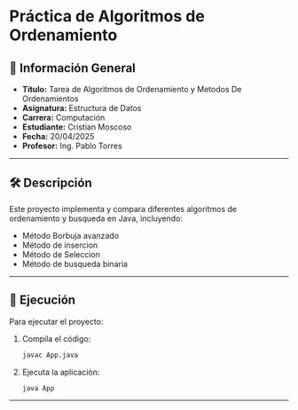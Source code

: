 # Práctica de Algoritmos de Ordenamiento

## 📌 Información General

- **Título:** Tarea de Algoritmos de Ordenamiento y Metodos De Ordenamientos
- **Asignatura:** Estructura de Datos
- **Carrera:** Computación
- **Estudiante:** Cristian Moscoso
- **Fecha:** 20/04/2025
- **Profesor:** Ing. Pablo Torres

---

## 🛠️ Descripción

Este proyecto implementa y compara diferentes algoritmos de ordenamiento y busqueda en Java, incluyendo:
- Método Borbuja avanzado
- Método de insercion
- Método de Seleccion
- Método de busqueda binaria

---

## 🚀 Ejecución

Para ejecutar el proyecto:

1. Compila el código:
    ```bash
    javac App.java
    ```
2. Ejecuta la aplicación:
    ```bash
    java App
    ```
    
---